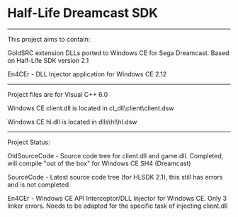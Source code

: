 # Half-Life Dreamcast SDK
-----------------------

This project aims to contain:

GoldSRC extension DLLs ported to Windows CE for Sega Dreamcast. Based on Half-Life SDK version 2.1

En4CEr - DLL Injector application for Windows CE 2.12

-----------------------

Project files are for Visual C++ 6.0

Windows CE client.dll is located in cl_dll\client\client.dsw

Windows CE hl.dll is located in dlls\hl\hl.dsw

-----------------------

Project Status:

OldSourceCode - Source code tree for client.dll and game.dll. Completed, will compile "out of the box" for Windows CE SH4 (Dreamcast)

SourceCode - Latest source code tree (for HLSDK 2.1), this still has errors and is not completed

En4CEr - Windows CE API Interceptor/DLL Injector for Windows CE. Only 3 linker errors. Needs to be adapted for the specific task of injecting client.dll
